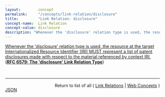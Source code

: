 ```yaml
---
layout:        concept
permalink:     "/concepts/link-relation/disclosure"
title:         "Link Relation: disclosure"
concept-name:  Link Relation
concept-value: disclosure
description: "Whenever the 'disclosure' relation type is used, the resource at the target Internationalized Resource Identifier (IRI) MUST represent a list of patent disclosures made with respect to the material referenced by context IRI."
---
```


[Whenever the 'disclosure' relation type is used, the resource at the target Internationalized Resource Identifier (IRI) MUST represent a list of patent disclosures made with respect to the material referenced by context IRI.](https://datatracker.ietf.org/doc/html/rfc6579#section-2 "Read documentation for Link Relation &#34;disclosure&#34;") (**[RFC 6579: The 'disclosure' Link Relation Type](/specs/IETF/RFC/6579 "This document specifies the 'disclosure' link relation type. It designates a list of IPR disclosures made with respect to the material for which such a relation type is specified.")**)

<br/>
<hr/>

<p style="float : left"><a href="./disclosure.json" title="JSON representing this particular Web Concept value">JSON</a></p>
<p style="text-align: right">Return to list of all ( <a href="../link-relation/">Link Relations</a> | <a href="../">Web Concepts</a> )</p>
